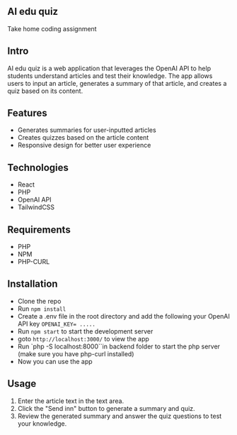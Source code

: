 ## AI edu quiz
Take home coding assignment

## Intro
AI edu quiz is a web application that leverages the OpenAI API to help students understand articles and test their knowledge. The app allows users to input an article, generates a summary of that article, and creates a quiz based on its content.

## Features
- Generates summaries for user-inputted articles
- Creates quizzes based on the article content
- Responsive design for better user experience


## Technologies
- React
- PHP
- OpenAI API
- TailwindCSS

## Requirements
- PHP
- NPM
- PHP-CURL

## Installation
- Clone the repo
- Run `npm install`
- Create a .env file in the root directory and add the following your OpenAI API key
```OPENAI_KEY= ..... ```
- Run `npm start` to start the development server
- goto `http://localhost:3000/` to view the app
- Run `php -S localhost:8000``in backend folder to start the php server (make sure you have php-curl installed)
- Now you can use the app

## Usage
1. Enter the article text in the text area.
2. Click the "Send inn" button to generate a summary and quiz.
3. Review the generated summary and answer the quiz questions to test your knowledge.
